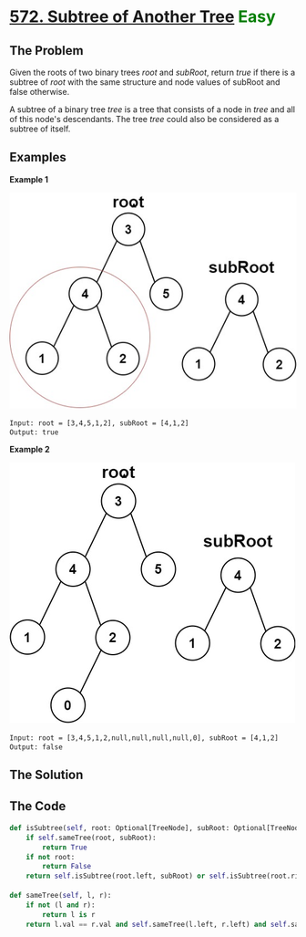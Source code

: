 # [572. Subtree of Another Tree](https://leetcode.com/problems/subtree-of-another-tree/) <span style="color:green">Easy</span>

## **The Problem**
Given the roots of two binary trees *root* and *subRoot*, return *true* if there is a subtree of *root* with the same structure and node values of subRoot and false otherwise.

A subtree of a binary tree *tree* is a tree that consists of a node in *tree* and all of this node's descendants. The tree *tree* could also be considered as a subtree of itself.

## **Examples**
**Example 1**

![exampleImg](subtree1-tree.jpg)
```
Input: root = [3,4,5,1,2], subRoot = [4,1,2]
Output: true
```

**Example 2**

![exampleImg](subtree2-tree.jpg)

```
Input: root = [3,4,5,1,2,null,null,null,null,0], subRoot = [4,1,2]
Output: false
```

## **The Solution**


## **The Code**

```python
def isSubtree(self, root: Optional[TreeNode], subRoot: Optional[TreeNode]) -> bool:
    if self.sameTree(root, subRoot):
        return True
    if not root:
        return False
    return self.isSubtree(root.left, subRoot) or self.isSubtree(root.right, subRoot)

def sameTree(self, l, r):
    if not (l and r):
        return l is r
    return l.val == r.val and self.sameTree(l.left, r.left) and self.sameTree(l.right, r.right)
```